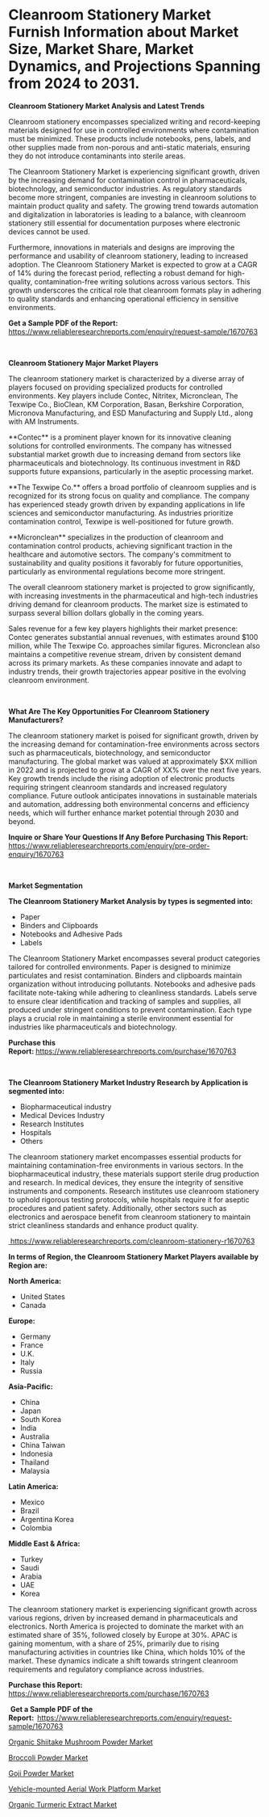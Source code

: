 <p><h1>Cleanroom Stationery Market Furnish Information about Market Size, Market Share, Market Dynamics, and Projections Spanning from 2024 to 2031.</h1></p><p><strong>Cleanroom Stationery Market Analysis and Latest Trends</strong></p>
<p><p>Cleanroom stationery encompasses specialized writing and record-keeping materials designed for use in controlled environments where contamination must be minimized. These products include notebooks, pens, labels, and other supplies made from non-porous and anti-static materials, ensuring they do not introduce contaminants into sterile areas.</p><p>The Cleanroom Stationery Market is experiencing significant growth, driven by the increasing demand for contamination control in pharmaceuticals, biotechnology, and semiconductor industries. As regulatory standards become more stringent, companies are investing in cleanroom solutions to maintain product quality and safety. The growing trend towards automation and digitalization in laboratories is leading to a balance, with cleanroom stationery still essential for documentation purposes where electronic devices cannot be used.</p><p>Furthermore, innovations in materials and designs are improving the performance and usability of cleanroom stationery, leading to increased adoption. The Cleanroom Stationery Market is expected to grow at a CAGR of 14% during the forecast period, reflecting a robust demand for high-quality, contamination-free writing solutions across various sectors. This growth underscores the critical role that cleanroom formats play in adhering to quality standards and enhancing operational efficiency in sensitive environments.</p></p>
<p><strong>Get a Sample PDF of the Report:&nbsp;</strong> <a href="https://www.reliableresearchreports.com/enquiry/request-sample/1670763?utm_campaign=1471&utm_medium=2&utm_source=Github&utm_content=ia&utm_term=19102024&utm_id=cleanroom-stationery">https://www.reliableresearchreports.com/enquiry/request-sample/1670763</a></p>
<p>&nbsp;</p>
<p><strong>Cleanroom Stationery Major Market Players</strong></p>
<p><p>The cleanroom stationery market is characterized by a diverse array of players focused on providing specialized products for controlled environments. Key players include Contec, Nitritex, Micronclean, The Texwipe Co., BioClean, KM Corporation, Basan, Berkshire Corporation, Micronova Manufacturing, and ESD Manufacturing and Supply Ltd., along with AM Instruments.</p><p>**Contec** is a prominent player known for its innovative cleaning solutions for controlled environments. The company has witnessed substantial market growth due to increasing demand from sectors like pharmaceuticals and biotechnology. Its continuous investment in R&D supports future expansions, particularly in the aseptic processing market.</p><p>**The Texwipe Co.** offers a broad portfolio of cleanroom supplies and is recognized for its strong focus on quality and compliance. The company has experienced steady growth driven by expanding applications in life sciences and semiconductor manufacturing. As industries prioritize contamination control, Texwipe is well-positioned for future growth.</p><p>**Micronclean** specializes in the production of cleanroom and contamination control products, achieving significant traction in the healthcare and automotive sectors. The company's commitment to sustainability and quality positions it favorably for future opportunities, particularly as environmental regulations become more stringent.</p><p>The overall cleanroom stationery market is projected to grow significantly, with increasing investments in the pharmaceutical and high-tech industries driving demand for cleanroom products. The market size is estimated to surpass several billion dollars globally in the coming years.</p><p>Sales revenue for a few key players highlights their market presence: Contec generates substantial annual revenues, with estimates around $100 million, while The Texwipe Co. approaches similar figures. Micronclean also maintains a competitive revenue stream, driven by consistent demand across its primary markets. As these companies innovate and adapt to industry trends, their growth trajectories appear positive in the evolving cleanroom environment.</p></p>
<p>&nbsp;</p>
<p><strong>What Are The Key Opportunities For Cleanroom Stationery Manufacturers?</strong></p>
<p><p>The cleanroom stationery market is poised for significant growth, driven by the increasing demand for contamination-free environments across sectors such as pharmaceuticals, biotechnology, and semiconductor manufacturing. The global market was valued at approximately $XX million in 2022 and is projected to grow at a CAGR of XX% over the next five years. Key growth trends include the rising adoption of electronic products requiring stringent cleanroom standards and increased regulatory compliance. Future outlook anticipates innovations in sustainable materials and automation, addressing both environmental concerns and efficiency needs, which will further enhance market potential through 2030 and beyond.</p></p>
<p><strong>Inquire or Share Your Questions If Any Before Purchasing This Report:</strong> <a href="https://www.reliableresearchreports.com/enquiry/pre-order-enquiry/1670763?utm_campaign=1471&utm_medium=2&utm_source=Github&utm_content=ia&utm_term=19102024&utm_id=cleanroom-stationery">https://www.reliableresearchreports.com/enquiry/pre-order-enquiry/1670763</a></p>
<p>&nbsp;</p>
<p><strong>Market Segmentation</strong></p>
<p><strong>The Cleanroom Stationery Market Analysis by types is segmented into:</strong></p>
<p><ul><li>Paper</li><li>Binders and Clipboards</li><li>Notebooks and Adhesive Pads</li><li>Labels</li></ul></p>
<p><p>The Cleanroom Stationery Market encompasses several product categories tailored for controlled environments. Paper is designed to minimize particulates and resist contamination. Binders and clipboards maintain organization without introducing pollutants. Notebooks and adhesive pads facilitate note-taking while adhering to cleanliness standards. Labels serve to ensure clear identification and tracking of samples and supplies, all produced under stringent conditions to prevent contamination. Each type plays a crucial role in maintaining a sterile environment essential for industries like pharmaceuticals and biotechnology.</p></p>
<p><strong>Purchase this Report:&nbsp;</strong><a href="https://www.reliableresearchreports.com/purchase/1670763?utm_campaign=1471&utm_medium=2&utm_source=Github&utm_content=ia&utm_term=19102024&utm_id=cleanroom-stationery">https://www.reliableresearchreports.com/purchase/1670763</a></p>
<p>&nbsp;</p>
<p><strong>The Cleanroom Stationery Market Industry Research by Application is segmented into:</strong></p>
<p><ul><li>Biopharmaceutical industry</li><li>Medical Devices Industry</li><li>Research Institutes</li><li>Hospitals</li><li>Others</li></ul></p>
<p><p>The cleanroom stationery market encompasses essential products for maintaining contamination-free environments in various sectors. In the biopharmaceutical industry, these materials support sterile drug production and research. In medical devices, they ensure the integrity of sensitive instruments and components. Research institutes use cleanroom stationery to uphold rigorous testing protocols, while hospitals require it for aseptic procedures and patient safety. Additionally, other sectors such as electronics and aerospace benefit from cleanroom stationery to maintain strict cleanliness standards and enhance product quality.</p></p>
<p><a href="https://www.reliableresearchreports.com/cleanroom-stationery-r1670763?utm_campaign=1471&utm_medium=2&utm_source=Github&utm_content=ia&utm_term=19102024&utm_id=cleanroom-stationery">&nbsp;https://www.reliableresearchreports.com/cleanroom-stationery-r1670763</a></p>
<p><strong>In terms of Region, the Cleanroom Stationery Market Players available by Region are:</strong></p>
<p>
    <p> <strong> North America: </strong>
        <ul>
            <li>United States</li>
            <li>Canada</li>
        </ul>
        </p> 
    <p> <strong> Europe: </strong>
        <ul>
            <li>Germany</li>
            <li>France</li>
            <li>U.K.</li>
            <li>Italy</li>
            <li>Russia</li>
        </ul>
        </p> 
    <p> <strong> Asia-Pacific: </strong>
        <ul>
            <li>China</li>
            <li>Japan</li>
            <li>South Korea</li>
            <li>India</li>
            <li>Australia</li>
            <li>China Taiwan</li>
            <li>Indonesia</li>
            <li>Thailand</li>
            <li>Malaysia</li>
        </ul>
        </p> 
    <p> <strong> Latin America: </strong>
        <ul>
            <li>Mexico</li>
            <li>Brazil</li>
            <li>Argentina Korea</li>
            <li>Colombia</li>
        </ul>
        </p> 
    <p> <strong> Middle East & Africa: </strong>
        <ul>
            <li>Turkey</li>
            <li>Saudi</li>
            <li>Arabia</li>
            <li>UAE</li>
            <li>Korea</li>
        </ul>
    </p>
    </p>
<p><p>The cleanroom stationery market is experiencing significant growth across various regions, driven by increased demand in pharmaceuticals and electronics. North America is projected to dominate the market with an estimated share of 35%, followed closely by Europe at 30%. APAC is gaining momentum, with a share of 25%, primarily due to rising manufacturing activities in countries like China, which holds 10% of the market. These dynamics indicate a shift towards stringent cleanroom requirements and regulatory compliance across industries.</p></p>
<p><strong>Purchase this Report: </strong><a href="https://www.reliableresearchreports.com/purchase/1670763?utm_campaign=1471&utm_medium=2&utm_source=Github&utm_content=ia&utm_term=19102024&utm_id=cleanroom-stationery">https://www.reliableresearchreports.com/purchase/1670763</a></p>
<p>&nbsp;<strong>Get a Sample PDF of the Report:&nbsp;&nbsp;</strong><a href="https://www.reliableresearchreports.com/enquiry/request-sample/1670763?utm_campaign=1471&utm_medium=2&utm_source=Github&utm_content=ia&utm_term=19102024&utm_id=cleanroom-stationery">https://www.reliableresearchreports.com/enquiry/request-sample/1670763</a></p>
<p><strong></strong></p>
<p><p><a href="https://www.linkedin.com/pulse/global-organic-shiitake-mushroom-powder-market-focus-product-np2he?utm_campaign=1471&utm_medium=2&utm_source=Github&utm_content=ia&utm_term=19102024&utm_id=cleanroom-stationery">Organic Shiitake Mushroom Powder Market</a></p><p><a href="https://www.linkedin.com/pulse/broccoli-powder-market-evolution-global-trends-regional-dynamics-d4zfe?utm_campaign=1471&utm_medium=2&utm_source=Github&utm_content=ia&utm_term=19102024&utm_id=cleanroom-stationery">Broccoli Powder Market</a></p><p><a href="https://www.linkedin.com/pulse/goji-powder-market-outlook-current-assessment-future-zg5se?utm_campaign=1471&utm_medium=2&utm_source=Github&utm_content=ia&utm_term=19102024&utm_id=cleanroom-stationery">Goji Powder Market</a></p><p><a href="https://github.com/arionmp/Market-Research-Report-List-5/blob/main/vehicle-mounted-aerial-work-platform-market.md?utm_campaign=1471&utm_medium=2&utm_source=Github&utm_content=ia&utm_term=19102024&utm_id=cleanroom-stationery">Vehicle-mounted Aerial Work Platform Market</a></p><p><a href="https://www.linkedin.com/pulse/market-insights-global-organic-turmeric-extract-forecast-l1lse?utm_campaign=1471&utm_medium=2&utm_source=Github&utm_content=ia&utm_term=19102024&utm_id=cleanroom-stationery">Organic Turmeric Extract Market</a></p></p>